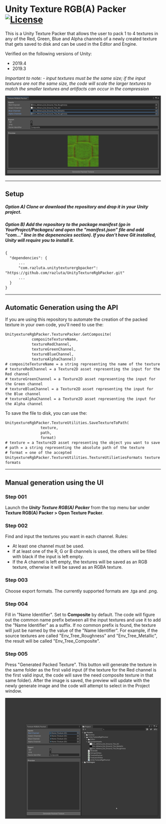 # Unity Texture RGB(A) Packer [![License](https://img.shields.io/badge/License-MIT-lightgrey.svg?style=flat)](http://mit-license.org)
This is a Unity Texture Packer that allows the user to pack 1 to 4 textures in any of the Red, Green, Blue and Alpha channels of a newly created texture that gets saved to disk and can be used in the Editor and Engine.

Verified on the following versions of Unity:
- 2019.4
- 2019.3

_Important to note:_
_- input textures must be the same size; if the input textures are not the same size, the code will scale the larger textures to match the smaller textures and artifacts can occur in the compression_

![](https://github.com/razluta/UnityTextureRgbPacker/blob/master/Screenshots/UnityTextureRgbPacker.png)

*  *  *  *  *

## Setup
##### Option A) Clone or download the repository and drop it in your Unity project.
##### Option B) Add the repository to the package manifest (go in YourProject/Packages/ and open the "manifest.json" file and add "com..." line in the depenencies section). If you don't have Git installed, Unity will require you to install it.
```
{
  "dependencies": {
      ...
      "com.razluta.unitytexturergbpacker": "https://github.com/razluta/UnityTextureRgbPacker.git"
      ...
  }
}
```
*  *  *  *  *

## Automatic Generation using the API
If you are using this repository to automate the creation of the packed texture in your own code, you'll need to use the:
```
UnityextureRgbPacker.TexturePacker.GetComposite(
            compositeTextureName,
            textureRedChannel,
            textureGreenChannel,
            textureBlueChannel,
            textureAlphaChannel)
# compositeTextureName = a string representing the name of the texture
# textureRedChannel = a Texture2D asset representing the input for the Red channel
# textureGreenChannel = a Texture2D asset representing the input for the Green channel
# textureBlueChannel = a Texture2D asset representing the input for the Blue channel
# textureAlphaChannel = a Texture2D asset representing the input for the Alpha channel
```
To save the file to disk, you can use the:
```
UnityextureRgbPacker.TextureUtilities.SaveTextureToPath(
                texture,
                path,
                format)
# texture = a Texture2D asset representing the object you want to save
# path = a string representing the absolute path of the texture
# format = one of the accepted UnityextureRgbPacker.TextureUtilities.TextureUtilietiesFormats texture formats
```
*  *  *  *  *

## Manual generation using the UI
### Step 001
Launch the _**Unity Texture RGB(A) Packer**_ from the top menu bar under **Texture RGB(A) Packer > Open Texture Packer**.

### Step 002
Find and input the textures you want in each channel.
Rules:
 - At least one channel must be used. 
 - If at least one of the R, G or B channels is used, the others will be filled with black if the input is left empty.
 - If the A channel is left empty, the textures will be saved as an RGB texture, otherwise it will be saved as an RGBA texture.

### Step 003
Choose export formats. The currently supported formats are .tga and .png.

### Step 004
Fill in "Name Identifier". Set to **Composite** by default.
The code will figure out the common name prefix between all the input textures and use it to add the "Name Identifier" as a suffix. If no common prefix is found, the texture will just be named by the value of the "Name Identifier".
For example, if the source textures are called "Env_Tree_Roughness" and "Env_Tree_Metallic", the result will be called "Env_Tree_Composite".

### Step 005
Press "Generated Packed Texture".
This button will generate the texture in the same folder as the first valid input (if the texture for the Red channel is the first valid input, the code will save the need composite texture in that same folder).
After the image is saved, the preview will update with the newly generate image and the code will attempt to select in the Project window.

![](https://github.com/razluta/UnityTextureRgbPacker/blob/master/Screenshots/UnityTextureRgbPackerUsage.gif)
